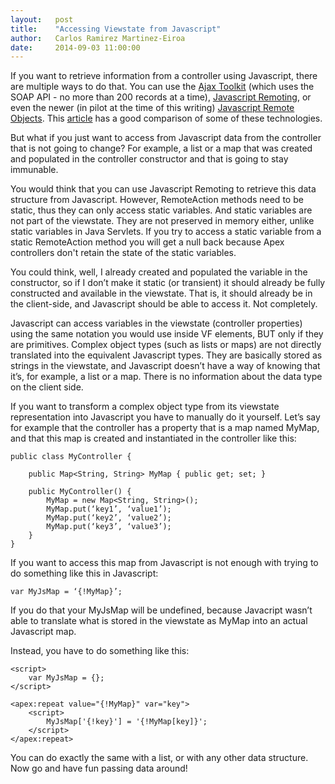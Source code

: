 ```yaml
---
layout:   post
title:    "Accessing Viewstate from Javascript"
author:   Carlos Ramirez Martinez-Eiroa
date:     2014-09-03 11:00:00
---
```

If you want to retrieve information from a controller using Javascript, there are multiple ways to do that. You can use the [Ajax Toolkit](https://www.salesforce.com/us/developer/docs/ajax/Content/sforce_api_ajax_introducing.htm) (which uses the SOAP API - no more than 200 records at a time), [Javascript Remoting](https://www.salesforce.com/us/developer/docs/pages/Content/pages_js_remoting.htm), or even the newer (in pilot at the time of this writing) [Javascript Remote Objects](https://www.salesforce.com/us/developer/docs/pages/Content/pages_remote_objects.htm). This [article](https://developer.salesforce.com/blogs/developer-relations/2013/03/using-javascript-with-force-com.html) has a good comparison of some of these technologies.

But what if you just want to access from Javascript data from the controller that is not going to change? For example, a list or a map that was created and populated in the controller constructor and that is going to stay immunable.

You would think that you can use Javascript Remoting to retrieve this data structure from Javascript. However, RemoteAction methods need to be static, thus they can only access static variables. And static variables are not part of the viewstate. They are not preserved in memory either, unlike static variables in Java Servlets. If you try to access a static variable from a static RemoteAction method you will get a null back because Apex controllers don't retain the state of the static variables.

You could think, well, I already created and populated the variable in the constructor, so if I don’t make it static (or transient) it should already be fully constructed and available in the viewstate. That is, it should already be in the client-side, and Javascript should be able to access it. Not completely.

Javascript can access variables in the viewstate (controller properties) using the same notation you would use inside VF elements, BUT only if they are primitives. Complex object types (such as lists or maps) are not directly translated into the equivalent Javascript types. They are basically stored as strings in the viewstate, and Javascript doesn’t have a way of knowing that it’s, for example, a list or a map. There is no information about the data type on the client side.

If you want to transform a complex object type from its viewstate representation into Javascript you have to manually do it yourself. Let’s say for example that the controller has a property that is a map named MyMap, and that this map is created and instantiated in the controller like this:

	public class MyController {

		public Map<String, String> MyMap { public get; set; }

		public MyController() {
			MyMap = new Map<String, String>();
			MyMap.put(‘key1’, ‘value1’);
	    	MyMap.put(‘key2’, ‘value2’);
			MyMap.put(‘key3’, ‘value3’);
    	}
	}

If you want to access this map from Javascript is not enough with trying to do something like this in Javascript:

	var MyJsMap = ‘{!MyMap}’;

If you do that your MyJsMap will be undefined, because Javacript wasn’t able to translate what is stored in the viewstate as MyMap into an actual Javascript map.

Instead, you have to do something like this:

	<script>
		var MyJsMap = {};
	</script>
	
	<apex:repeat value="{!MyMap}" var="key">
		<script>
			MyJsMap['{!key}'] = '{!MyMap[key]}';
		</script>
	</apex:repeat>

You can do exactly the same with a list, or with any other data structure. Now go and have fun passing data around!